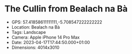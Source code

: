 # The Cullin from Bealach na Bà

- GPS: 57.41858611111111,-5.708547222222222
- Location: Bealach na Bà
- Tags: Landscape
- Camera: Apple iPhone 14 Pro Max
- Date: 2023-04-17T17:44:50.000+01:00
- Dimensions: 4014x3010

